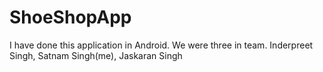 # ShoeShopApp
I have done this application in Android.
We were three in team.
Inderpreet Singh, Satnam Singh(me), Jaskaran Singh
